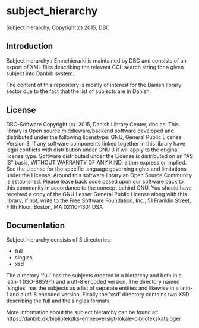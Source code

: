 # subject_hierarchy #
Subject hierarchy, Copyright(c) 2015, DBC

## Introduction ##
Subject hierarchy / Emnehierarki is maintained by DBC and consists of an export
of XML files describing the relevant CCL search string for a given subject into
Danbib system.

The content of this repository is mostly of interest for the Danish library
sector due to the fact that the list of subjects are in Danish.

## License ##
DBC-Software Copyright (c). 2015, Danish Library Center, dbc as.
This library is Open source middleware/backend software developed and distributed
under the following licenstype:
GNU, General Public License Version 3. If any software components linked
together in this library have legal conflicts with distribution under GNU 3 it
will apply to the original license type.
Software distributed under the License is distributed on an "AS IS" basis,
WITHOUT WARRANTY OF ANY KIND, either express or implied. See the License
for the specific language governing rights and limitations under the
License.
Around this software library an Open Source Community is established. Please
leave back code based upon our software back to this community in accordance to
the concept behind GNU.
You should have received a copy of the GNU Lesser General Public
License along with this library; if not, write to the Free Software
Foundation, Inc., 51 Franklin Street, Fifth Floor, Boston, MA 02110-1301 USA

## Documentation ##
Subject hierarchy consists of 3 directories:
- full
- singles
- xsd

The directory 'full' has the subjects ordered in a hierarchy and both in a
latin-1 (ISO-8859-1) and a utf-8 encoded version. The directory named 'singles'
has the subjects as a list of separate entities and likewise in a latin-1 and a
utf-8 encoded version. Finally the 'xsd' directory contains two XSD describing
the full and the singles formats.


More information about the subject hierarchy can be found at:
https://danbib.dk/bibliotekdks-emneoversigt-lokale-bibliotekskataloger
